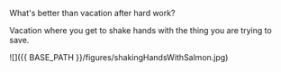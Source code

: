 What's better than vacation after hard work? 

Vacation where you get to shake hands with the thing you are trying to save.


![]({{ BASE_PATH }}/figures/shakingHandsWithSalmon.jpg)
